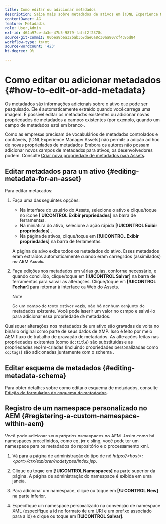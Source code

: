 ```yaml
---
title: Como editar ou adicionar metadados
description: Saiba mais sobre metadados de ativos em [!DNL Experience Manager Assets] e de várias maneiras pelas quais você pode editar metadados de ativos.
contentOwner: AG
feature: Metadados
role: User,Admin
exl-id: 464a97ce-da3e-47b5-9879-fafaf2f2378c
source-git-commit: 00bea8b6a32bab358dae6a8c30aa807cf4586d84
workflow-type: tm+mt
source-wordcount: '423'
ht-degree: 9%

---
```


# Como editar ou adicionar metadados {#how-to-edit-or-add-metadata}

Os metadados são informações adicionais sobre o ativo que pode ser pesquisado. Ele é automaticamente extraído quando você carrega uma imagem. É possível editar os metadados existentes ou adicionar novas propriedades de metadados a campos existentes (por exemplo, quando um campo de metadados está em branco).

Como as empresas precisam de vocabulários de metadados controlados e confiáveis, [!DNL Experience Manager Assets] não permite a adição ad hoc de novas propriedades de metadados. Embora os autores não possam adicionar novos campos de metadados para ativos, os desenvolvedores podem. Consulte [Criar nova propriedade de metadados para Assets](meta-edit.md#editing-metadata-schema).

## Editar metadados para um ativo {#editing-metadata-for-an-asset}

Para editar metadados:

1. Faça uma das seguintes opções:

   * Na interface do usuário do Assets, selecione o ativo e clique/toque no ícone **[!UICONTROL Exibir propriedades]** na barra de ferramentas.
   * Na miniatura do ativo, selecione a ação rápida **[!UICONTROL Exibir propriedades]** .
   * Na página de ativos, clique/toque em **[!UICONTROL Exibir propriedades]** na barra de ferramentas.

   A página de ativo exibe todos os metadados do ativo. Esses metadados eram extraídos automaticamente quando eram carregados (assimilados) no AEM Assets.

1. Faça edições nos metadados em várias guias, conforme necessário, e quando concluído, clique/toque em **[!UICONTROL Salvar]** na barra de ferramentas para salvar as alterações. Clique/toque em **[!UICONTROL Fechar]** para retornar à interface da Web do Assets.

   >[!NOTE]
   >
   >Se um campo de texto estiver vazio, não há nenhum conjunto de metadados existente. Você pode inserir um valor no campo e salvá-lo para adicionar essa propriedade de metadados.

Quaisquer alterações nos metadados de um ativo são gravadas de volta no binário original como parte de seus dados de XMP. Isso é feito por meio AEM fluxo de trabalho de gravação de metadados. As alterações feitas nas propriedades existentes (como `dc:title`) são substituídas e as propriedades recém-criadas (incluindo propriedades personalizadas como `cq:tags`) são adicionadas juntamente com o schema .

<!-- XMP write-back is supported and enabled for the platforms and file formats described in technical requirements. -->

## Editar esquema de metadados {#editing-metadata-schema}

Para obter detalhes sobre como editar o esquema de metadados, consulte [Edição de formulários de esquema de metadados](metadata-schemas.md#edit-metadata-schema-forms).

## Registro de um namespace personalizado no AEM {#registering-a-custom-namespace-within-aem}

Você pode adicionar seus próprios namespaces no AEM. Assim como há namespaces predefinidos, como cq, jcr e sling, você pode ter um namespace para os metadados do repositório e o processamento xml.

1. Vá para a página de administração do tipo de nó *https://&lt;host>:&lt;port>/crx/explorer/nodetypes/index.jsp*.
1. Clique ou toque em **[!UICONTROL Namespaces]** na parte superior da página. A página de administração do namespace é exibida em uma janela.

1. Para adicionar um namespace, clique ou toque em **[!UICONTROL New]** na parte inferior.
1. Especifique um namespace personalizado na convenção de namespace XML (especifique a id no formato de um URI e um prefixo associado para a id) e clique ou toque em **[!UICONTROL Salvar]**.
